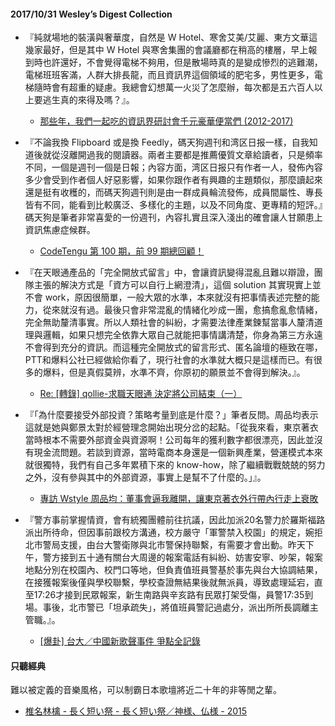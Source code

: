 #### 2017/10/31 Wesley’s Digest Collection

- 『純就場地的裝潢與奢華度，自然是 W Hotel、寒舍艾美/艾麗、東方文華這幾家最好，但是其中 W Hotel 與寒舍集團的會議廳都在稍高的樓層，早上報到時也許還好，不會覺得電梯不夠用，但是散場時真的是變成慘烈的逃難潮，電梯班班客滿，人群大排長龍，而且資訊界這個領域的肥宅多，男性更多，電梯隨時會有超重的疑慮。我總會幻想萬一火災了怎麼辦，每次都是五六百人以上要逃生真的來得及嗎？』。
  - [那些年，我們一起吃的資訊界研討會千元豪華便當們 (2012-2017)](https://yuann.tw/?p=8869)
  
- 『不論我換 Flipboard 或是換 Feedly，碼天狗週刊和湾区日报一樣，自我知道後就從沒離開過我的閱讀器。兩者主要都是推薦優質文章給讀者，只是頻率不同，一個是週刊一個是日報；內容方面，湾区日报只有作者一人，發佈內容多少會受到作者個人好惡影響，如果你跟作者有興趣的主題類似，那麼讀起來還是挺有收穫的，而碼天狗週刊則是由一群成員輪流發佈，成員間屬性、專長皆有不同，能看到比較廣泛、多樣化的主題，以及不同角度、更專精的短評。』碼天狗是筆者非常喜愛的一份週刊，內容扎實且深入淺出的確會讓人甘願患上資訊焦慮症候群。
  - [CodeTengu 第 100 期，前 99 期總回顧！](https://medium.com/@drumrick/codetengu-%E7%AC%AC-100-%E6%9C%9F-%E5%89%8D-99-%E6%9C%9F%E7%B8%BD%E5%9B%9E%E9%A1%A7-f9d6cc949134)
  
- 『在天眼通產品的「完全開放式留言」中，會讓資訊變得混亂且難以辯證，團隊主張的解決方式是「資方可以自行上網澄清」，這個 solution 其實現實上並不會 work，原因很簡單，一般大眾的水準，本來就沒有把事情表述完整的能力，從來就沒有過。最後只會非常混亂的情緒化吵成一團，愈搞愈亂愈情緒，完全無助釐清事實。所以人類社會的糾紛，才需要法律產業鍊幫當事人釐清道理與邏輯，如果只想完全依靠大眾自己就能把事情講清楚，你身為第三方永遠不會得到充分的資訊。而這種完全開放式的留言形式、匿名論壇的極致在哪，PTT和爆料公社已經做給你看了，現行社會的水準就大概只是這樣而已。有很多的爆料，但是真假莫辨，水準不齊，你原初的願景並不會得到解決。』。
  - [Re: [轉錄] qollie-求職天眼通 決定將公司結束（一）](https://www.ptt.cc/bbs/Gossiping/M.1506161976.A.D32.html)
  
- 『「為什麼要接受外部投資？策略考量到底是什麼？」筆者反問。周品均表示這就是她與鄭景太對於經營理念開始出現分岔的起點。「從我來看，東京著衣當時根本不需要外部資金與資源啊！公司每年的獲利數字都很漂亮，因此並沒有現金流問題。若談到資源，當時電商本身還是一個新興產業，營運模式本來就很獨特，我們有自己多年累積下來的 know-how，除了繼續戰戰兢兢的努力之外，沒有參與其中的外部資源，事實上是幫不了什麼的。」』。
  - [專訪 Wstyle 周品均：董事會逼我離開，讓東京著衣外行帶內行走上衰敗](https://www.inside.com.tw/2017/09/25/wstyle-founder-mayuki-talked-about-failure-of-tokichoi)


- 『警方事前掌握情資，會有統獨團體前往抗議，因此加派20名警力於羅斯福路派出所待命，但因事前跟校方溝通，校方嚴守「軍警禁入校園」的規定，婉拒北市警局支援，由台大警衛隊與北市警保持聯繫，有需要才會出動。昨天下午，警方接到五十通有關台大周邊的報案電話有糾紛、妨害安寧、吵架，報案地點分別在校園內、校門口等地，但負責值班員警基於事先與台大協調結果，在接獲報案後僅與學校聯繫，學校查證無結果後就無派員，導致處理延宕，直至17:26才接到民眾報案，新生南路與辛亥路有民眾打架受傷，員警17:35到場。事後，北市警已「坦承疏失」，將值班員警記過處分，派出所所長調離主管職。』。
  - [[爆卦] 台大／中國新歌聲事件 爭點全記錄](https://www.ptt.cc/bbs/Gossiping/M.1506351242.A.5D3.html)





#### 只聽經典
難以被定義的音樂風格，可以制霸日本歌壇將近二十年的非等閒之輩。
- [椎名林檎 - 長く短い祭 - 長く短い祭／神様、仏様 - 2015](https://www.youtube.com/watch?v=3LVAmMxICoA)